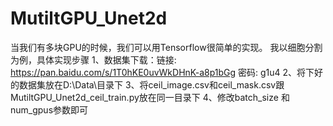 # MutiltGPU_Unet2d
当我们有多块GPU的时候，我们可以用Tensorflow很简单的实现。
我以细胞分割为例，具体实现步骤
1、数据集下载：链接: https://pan.baidu.com/s/1T0hKE0uvWkDHnK-a8p1bGg 密码: g1u4
2、将下好的数据集放在D:\Data\目录下
3、将ceil_image.csv和ceil_mask.csv跟MutiltGPU_Unet2d_ceil_train.py放在同一目录下
4、修改batch_size 和num_gpus参数即可
